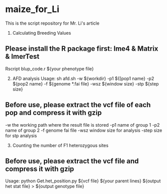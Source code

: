 # maize_for_Li
This is the script repository for Mr. Li's article

1.	Calculating Breeding Values
## Please install the R package first: lme4 & Matrix & lmerTest
Rscript blup_code.r ${your phenotype file}

2.	AFD analysis
Usage: sh afd.sh -w ${workdir} -p1 ${[pop1 name} -p2 ${pop2 name} -f ${genome *.fai file} -wsz ${window size} -stp ${step size}
## Before use, please extract the vcf file of each pop and compress it with gzip
-w the working path where the result file is stored
-p1 name of group 1
-p2 name of group 2
-f genome fai file
-wsz window size for analysis
-step size for stp analysis 

3.	Counting the number of F1 heterozygous sites
## Before use, please extract the vcf file and compress it with gzip
Usage: python Get.het_position.py ${vcf file} ${your parent lines} ${output het stat file} > ${output genotype file}
